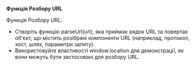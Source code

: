 **Функція Розбору URL**

Функція Розбору URL:

* Створіть функцію parseUrl(url), яка приймає рядок URL та повертає об'єкт, що містить розібрані компоненти URL (наприклад, протокол, хост, шлях, параметри запиту).
* Використовуйте властивості window.location для демонстрації, як вони можуть бути застосовані для розбору URL.
